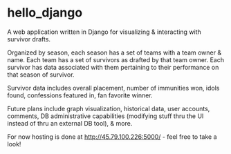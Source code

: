 # hello_django

A web application written in Django for visualizing & interacting with survivor drafts.

Organized by season, each season has a set of teams with a team owner & name. Each team has a set of survivors as drafted by that team owner. Each survivor has data associated with them pertaining to their performance on that season of survivor.

Survivor data includes overall placement, number of immunities won, idols found, confessions featured in, fan favorite winner.

Future plans include graph visualization, historical data, user accounts, comments, DB administrative capabilities (modifying stuff thru the UI instead of thru an external DB tool), & more.

For now hosting is done at http://45.79.100.226:5000/ - feel free to take a look!
